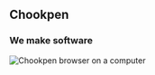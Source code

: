 ## Chookpen

### We make software

![Chookpen browser on a computer](https://chookpen.online/wp-content/uploads/2023/07/Untitled-design1-1024x576.png)
